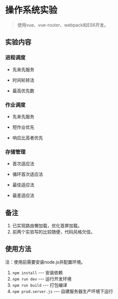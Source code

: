 # 操作系统实验

> 使用vue、vue-router、webpack和ES6开发。

## 实验内容

### 进程调度

- 先来先服务

- 时间轮转法

- 最高优先数

### 作业调度

- 先来先服务

- 短作业优先

- 响应比高者优先

### 存储管理

- 首次适应法

- 循环首次适应法

- 最佳适应法

- 最差适应法

## 备注

1. 已实现路由懒加载，优化首屏加载。
2. 前两个实验写的比较随便，代码风格欠佳。

## 使用方法

注：使用前需要安装node.js并配置环境。

1. `npm install` --- 安装依赖
2. `npm run dev` --- 运行开发环境
3. `npm run build` --- 打包编译
4. `npm prod.server.js` --- 自建服务器生产环境下运行
